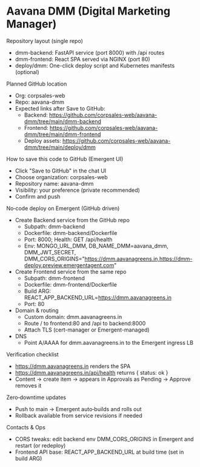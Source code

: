# Aavana DMM (Digital Marketing Manager)

Repository layout (single repo)
- dmm-backend: FastAPI service (port 8000) with /api routes
- dmm-frontend: React SPA served via NGINX (port 80)
- deploy/dmm: One-click deploy script and Kubernetes manifests (optional)

Planned GitHub location
- Org: corpsales-web
- Repo: aavana-dmm
- Expected links after Save to GitHub:
  - Backend: https://github.com/corpsales-web/aavana-dmm/tree/main/dmm-backend
  - Frontend: https://github.com/corpsales-web/aavana-dmm/tree/main/dmm-frontend
  - Deploy assets: https://github.com/corpsales-web/aavana-dmm/tree/main/deploy/dmm

How to save this code to GitHub (Emergent UI)
- Click "Save to GitHub" in the chat UI
- Choose organization: corpsales-web
- Repository name: aavana-dmm
- Visibility: your preference (private recommended)
- Confirm and push

No‑code deploy on Emergent (GitHub driven)
- Create Backend service from the GitHub repo
  - Subpath: dmm-backend
  - Dockerfile: dmm-backend/Dockerfile
  - Port: 8000; Health: GET /api/health
  - Env: MONGO_URL_DMM, DB_NAME_DMM=aavana_dmm, DMM_JWT_SECRET, DMM_CORS_ORIGINS="https://dmm.aavanagreens.in,https://dmm-deploy.preview.emergentagent.com"
- Create Frontend service from the same repo
  - Subpath: dmm-frontend
  - Dockerfile: dmm-frontend/Dockerfile
  - Build ARG: REACT_APP_BACKEND_URL=https://dmm.aavanagreens.in
  - Port: 80
- Domain & routing
  - Custom domain: dmm.aavanagreens.in
  - Route / to frontend:80 and /api to backend:8000
  - Attach TLS (cert-manager or Emergent-managed)
- DNS
  - Point A/AAAA for dmm.aavanagreens.in to the Emergent ingress LB

Verification checklist
- https://dmm.aavanagreens.in renders the SPA
- https://dmm.aavanagreens.in/api/health returns { status: ok }
- Content → create item → appears in Approvals as Pending → Approve removes it

Zero‑downtime updates
- Push to main → Emergent auto‑builds and rolls out
- Rollback available from service revisions if needed

Contacts & Ops
- CORS tweaks: edit backend env DMM_CORS_ORIGINS in Emergent and restart (or redeploy)
- Frontend API base: REACT_APP_BACKEND_URL at build time (set in build ARG)